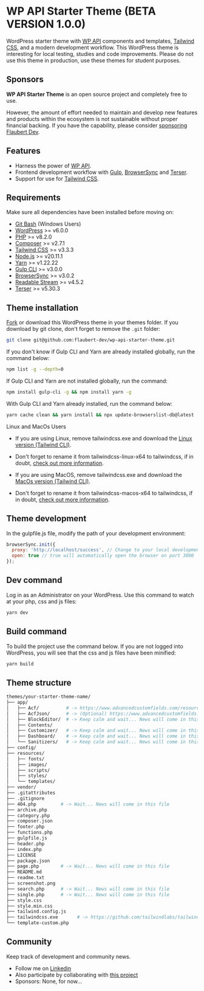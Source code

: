 # WP API Starter Theme (BETA VERSION 1.0.0)

WordPress starter theme with [WP API](https://developer.wordpress.org/rest-api/) components and templates, [Tailwind CSS](https://tailwindcss.com/blog/standalone-cli), and a modern development workflow. This WordPress theme is interesting for local testing, studies and code improvements. Please do not use this theme in production, use these themes for student purposes.
<br/>

## Sponsors

**WP API Starter Theme** is an open source project and completely free to use.

However, the amount of effort needed to maintain and develop new features and products within the ecosystem is not sustainable without proper financial backing. If you have the capability, please consider [sponsoring Flaubert Dev](https://github.com/sponsors/flaubert-dev).

## Features

- Harness the power of [WP API](https://developer.wordpress.org/rest-api/).
- Frontend development workflow with [Gulp](https://gulpjs.com/), [BrowserSync](https://browsersync.io/) and [Terser](https://github.com/terser/terser/).
- Support for use for [Tailwind CSS](https://tailwindcss.com/blog/standalone-cli).

## Requirements

Make sure all dependencies have been installed before moving on:

- [Git Bash](https://git-scm.com/download/win) (Windows Users)
- [WordPress](https://wordpress.org/) >= v6.0.0
- [PHP](https://www.php.net/) >= v8.2.0
- [Composer](https://getcomposer.org/download/) >= v2.7.1
- [Tailwind CSS](https://tailwindcss.com/blog/standalone-cli/) >= v3.3.3
- [Node.js](https://nodejs.org/en/download/) >= v20.11.1
- [Yarn](https://yarnpkg.com/) >= v1.22.22
- [Gulp CLI](https://gulpjs.com/) >= v3.0.0
- [BrowserSync](https://browsersync.io/) >= v3.0.2
- [Readable Stream](https://github.com/nodejs/readable-stream) >= v4.5.2
- [Terser](https://github.com/terser/terser/) >= v5.30.3

## Theme installation

[Fork](https://github.com/flaubert-dev/wp-api-starter-theme/fork) or download this WordPress theme in your themes folder. If you download by git clone, don't forget to remove the `.git` folder:

```sh
git clone git@github.com:flaubert-dev/wp-api-starter-theme.git
```

If you don't know if Gulp CLI and Yarn are already installed globally, run the command below:

```sh
npm list -g --depth=0
```

If Gulp CLI and Yarn are not installed globally, run the command:

```sh
npm install gulp-cli -g && npm install yarn -g
```

With Gulp CLI and Yarn already installed, run the command below:

```sh
yarn cache clean && yarn install && npx update-browserslist-db@latest
```

Linux and MacOs Users

- If you are using Linux, remove tailwindcss.exe and download the [Linux version (Tailwind CLI)](https://github.com/tailwindlabs/tailwindcss/releases/download/v3.3.3/tailwindcss-linux-x64). 
- Don't forget to rename it from tailwindcss-linux-x64 to tailwindcss, if in doubt, [check out more information](https://tailwindcss.com/blog/standalone-cli/).

- If you are using MacOS, remove tailwindcss.exe and download the [MacOs version (Tailwind CLI)](https://github.com/tailwindlabs/tailwindcss/releases/download/v3.3.3/tailwindcss-macos-x64). 
- Don't forget to rename it from tailwindcss-macos-x64 to tailwindcss, if in doubt, [check out more information](https://tailwindcss.com/blog/standalone-cli/).

## Theme development

In the gulpfile.js file, modify the path of your development environment:

```js
browserSync.init({
  proxy: 'http://localhost/success', // Change to your local development URL
  open: true // true will automatically open the browser on port 3000
});
```

## Dev command

Log in as an Administrator on your WordPress. Use this command to watch at your php, css and js files:

```bash
yarn dev
```

## Build command

To build the project use the command below. If you are not logged into WordPress, you will see that the css and js files have been minified:

```bash
yarn build
```

## Theme structure

```sh
themes/your-starter-theme-name/   
├── app/                  
│   ├── Acf/          # -> https://www.advancedcustomfields.com/resources/register-fields-via-php/              
│   ├── AcfJson/      # -> (Optional) https://www.advancedcustomfields.com/resources/local-json/             
│   ├── BlockEditor/  # -> Keep calm and wait... News will come in this directory some day           
│   ├── Contents/             
│   ├── Customizer/   # -> Keep calm and wait... News will come in this directory some day          
│   ├── Dashboard/    # -> Keep calm and wait... News will come in this directory some day         
│   └── Sanitizers/   # -> Keep calm and wait... News will come in this directory some day      
├── config/                
├── resources/         
│   ├── fonts/        
│   ├── images/        
│   ├── scripts/      
│   ├── styles/     
│   └── templates/          
├── vendor/      
├── .gitattributes
├── .gitignore
├── 404.php         # -> Wait... News will come in this file
├── archive.php      
├── category.php      
├── composer.json      
├── footer.php      
├── functions.php      
├── gulpfile.js      
├── header.php      
├── index.php          
├── LICENSE          
├── package.json        
├── page.php        # -> Wait... News will come in this file
├── README.md       
├── readme.txt       
├── screenshot.png       
├── search.php      # -> Wait... News will come in this file
├── single.php      # -> Wait... News will come in this file
├── style.css                                      
├── style.min.css                                      
├── tailwind.config.js                    
├── tailwindcss.exe       # -> https://github.com/tailwindlabs/tailwindcss/releases/tag/v3.3.3      
└── template-custom.php
```

## Community

Keep track of development and community news.

- Follow me on [Linkedin](https://www.linkedin.com/in/flaubert-dev/)
- Also participate by collaborating with [this project](https://github.com/flaubert-dev/wp-api-starter-theme/issues)
- Sponsors: None, for now...
